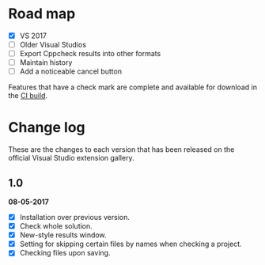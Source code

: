 # Road map

- [x] VS 2017
- [ ] Older Visual Studios
- [ ] Export Cppcheck results into other formats
- [ ] Maintain history
- [ ] Add a noticeable cancel button

Features that have a check mark are complete and available for
download in the
[CI build](http://vsixgallery.com/extension/884bcde1-206c-4261-b159-b8df2942e457/).

# Change log

These are the changes to each version that has been released
on the official Visual Studio extension gallery.

## 1.0

**08-05-2017**

- [x] Installation over previous version.
- [x] Check whole solution.
- [x] New-style results window.
- [x] Setting for skipping certain files by names when checking a project.
- [x] Checking files upon saving.